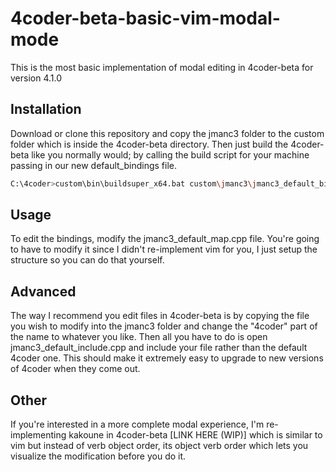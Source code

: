 # 4coder-beta-basic-vim-modal-mode

This is the most basic implementation of modal editing in 4coder-beta for version 4.1.0

## Installation

Download or clone this repository and copy the jmanc3 folder to the custom folder which is inside the 4coder-beta directory. Then just build the 4coder-beta like you normally would; by calling the build script for your machine passing in our new default_bindings file.

```bash
C:\4coder>custom\bin\buildsuper_x64.bat custom\jmanc3\jmanc3_default_bindings.cpp
```

## Usage

To edit the bindings, modify the jmanc3_default_map.cpp file. You're going to have to modify it since I didn't re-implement vim for you, I just setup the structure so you can do that yourself.

## Advanced

The way I recommend you edit files in 4coder-beta is by copying the file you wish to modify into the jmanc3 folder and change the "4coder" part of the name to whatever you like. Then all you have to do is open jmanc3_default_include.cpp and include your file rather than the default 4coder one. This should make it extremely easy to upgrade to new versions of 4coder when they come out.

## Other

If you're interested in a more complete modal experience, I'm re-implementing kakoune in 4coder-beta [LINK HERE (WIP)] which is similar to vim but instead of verb object order, its object verb order which lets you visualize the modification before you do it.
